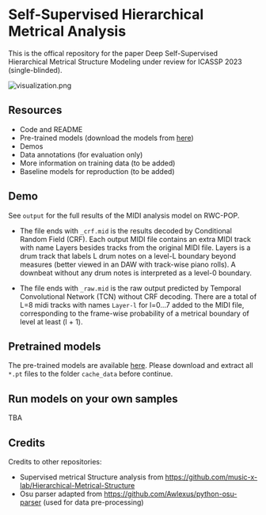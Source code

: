 # Self-Supervised Hierarchical Metrical Analysis

This is the offical repository for the paper Deep Self-Supervised Hierarchical Metrical Structure Modeling under review for ICASSP 2023 (single-blinded).

![visualization.png](https://github.com/music-x-lab/Self-Supervised-Metrical-Structure/blob/main/screenshot/a.png)

## Resources

* Code and README
* Pre-trained models (download the models from [here](https://drive.google.com/drive/folders/1Er9CJkGLCOTd5ztCblOoGpRx3c3GNcg7?usp=sharing))
* Demos
* Data annotations (for evaluation only)
* More information on training data (to be added)
* Baseline models for reproduction (to be added)

## Demo

See ``output`` for the full results of the MIDI analysis model on RWC-POP.

* The file ends with ``_crf.mid`` is the results decoded by Conditional Random Field (CRF). Each output MIDI file contains an extra MIDI track with name Layers besides tracks from the original MIDI file. Layers is a drum track that labels L drum notes on a level-L boundary beyond measures (better viewed in an DAW with track-wise piano rolls). A downbeat without any drum notes is interpreted as a level-0 boundary.

* The file ends with ``_raw.mid`` is the raw output predicted by Temporal Convolutional Network (TCN) without CRF decoding. There are a total of L=8 midi tracks with names ``Layer-l`` for l=0...7 added to the MIDI file,  corresponding to the frame-wise probability of a metrical boundary of level at least (l + 1).

## Pretrained models

The pre-trained models are available [here](https://drive.google.com/drive/folders/1Er9CJkGLCOTd5ztCblOoGpRx3c3GNcg7?usp=sharing). Please download and extract all ``*.pt`` files to the folder ``cache_data`` before continue.


## Run models on your own samples

TBA

## Credits

Credits to other repositories:
* Supervised  metrical Structure analysis from https://github.com/music-x-lab/Hierarchical-Metrical-Structure
* Osu parser adapted from https://github.com/Awlexus/python-osu-parser (used for data pre-processing)
